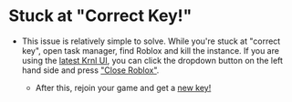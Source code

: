 # Stuck at "Correct Key!"

- This issue is relatively simple to solve. While you're stuck at "correct key", open task manager, find Roblox and kill the instance.
If you are using the [latest Krnl UI](https://k-storage.com/krnl_beta.exe), you can click the dropdown button on the left hand side and press ["Close Roblox"](https://i.imgur.com/MgunbPo.png).

  * After this, rejoin your game and get a [new key!](https://cdn.krnl.place/getkey.php)
